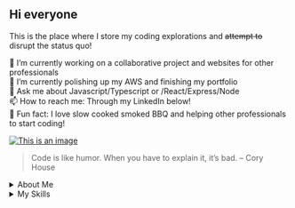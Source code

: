 ## Hi everyone 
This is the place where I store my coding explorations and ~~attempt to~~ disrupt the status quo!

🔭  I’m currently working on a collaborative project and websites for other professionals  
🌱  I’m currently polishing up my AWS and finishing my portfolio  
💬  Ask me about Javascript/Typescript or /React/Express/Node  
📫  How to reach me: Through my LinkedIn below!  
:meat_on_bone: Fun fact: I love slow cooked smoked BBQ and helping other professionals to start coding!  

[![This is an image](https://camo.githubusercontent.com/a493f6833f99fb3c85788d6d9305e6b7a42b838e5ee5d138fd9a8214a7e77472/68747470733a2f2f696d672e736869656c64732e696f2f62616467652f6c696e6b6564696e2d2532333030373742352e7376673f267374796c653d666f722d7468652d6261646765266c6f676f3d6c696e6b6564696e266c6f676f436f6c6f723d7768697465)](https://www.linkedin.com/in/robertkso/)


>Code is like humor. When you have to explain it, it’s bad. – Cory House

<details>
  <summary>About Me</summary>
  
  </details>
  
<details>
  <summary>My Skills</summary>

<img src="https://user-images.githubusercontent.com/85914248/198156205-daf4f5af-2485-4da7-9065-81d041621f96.svg" height="48" width="48" >
<img src="https://raw.githubusercontent.com/devicons/devicon/master/icons/css3/css3-original-wordmark.svg" height="48" width="48" >
<img src="https://raw.githubusercontent.com/devicons/devicon/master/icons/sass/sass-original.svg" height="48" width="48" >
<img src="https://raw.githubusercontent.com/devicons/devicon/master/icons/typescript/typescript-original.svg" height="48" width="48" >
<img src="https://raw.githubusercontent.com/devicons/devicon/master/icons/react/react-original-wordmark.svg" height="48" width="48" >
<img src="https://raw.githubusercontent.com/devicons/devicon/master/icons/postgresql/postgresql-original-wordmark.svg" height="48" width="48" >
<img src="https://raw.githubusercontent.com/devicons/devicon/master/icons/mongodb/mongodb-original-wordmark.svg" height="48" width="48" >
<img src="https://camo.githubusercontent.com/ce0a32825268b09cd5e0fc7c2a09c587a708491427cb794cade8f1866f7284c6/68747470733a2f2f7777772e766563746f726c6f676f2e7a6f6e652f6c6f676f732f6a6573746a73696f2f6a6573746a73696f2d69636f6e2e737667" height="48" width="48" >
<img src="https://camo.githubusercontent.com/93b32389bf746009ca2370de7fe06c3b5146f4c99d99df65994f9ced0ba41685/68747470733a2f2f7777772e766563746f726c6f676f2e7a6f6e652f6c6f676f732f676574706f73746d616e2f676574706f73746d616e2d69636f6e2e737667" height="48" width="48" >
<img src="https://symbols.getvecta.com/stencil_261/45_sequelize.7e233926cd.jpg" height="48" width="48" >
<img src="https://avatars.githubusercontent.com/u/20165699?s=200&v=4" height="48" width="48" >
<img src="[https://icon2.cleanpng.com/20180425/xeq/kisspng-node-js-javascript-web-application-express-js-comp-5ae0f84de7b809.1939946215246930699491.jpg](https://cdn.freebiesupply.com/logos/large/2x/nodejs-icon-logo-png-transparent.png)" height="48" width="48" >
<img src="https://img.icons8.com/color/480/material-ui.png" height="48" width="48" >
<img src="https://raw.githubusercontent.com/styled-components/brand/master/styled-components.png" height="48" width="48" >
<img src="https://avatars.githubusercontent.com/u/10342521?s=280&v=4" height="48" width="48" >
<img src="https://avatars.githubusercontent.com/u/22632046?s=200&v=4" height="48" width="48" >

</details>
